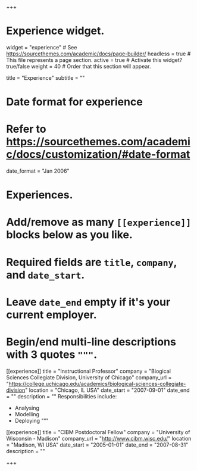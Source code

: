 +++
# Experience widget.
widget = "experience"  # See https://sourcethemes.com/academic/docs/page-builder/
headless = true  # This file represents a page section.
active = true  # Activate this widget? true/false
weight = 40  # Order that this section will appear.

title = "Experience"
subtitle = ""

# Date format for experience
#   Refer to https://sourcethemes.com/academic/docs/customization/#date-format
date_format = "Jan 2006"

# Experiences.
#   Add/remove as many `[[experience]]` blocks below as you like.
#   Required fields are `title`, `company`, and `date_start`.
#   Leave `date_end` empty if it's your current employer.
#   Begin/end multi-line descriptions with 3 quotes `"""`.
[[experience]]
  title = "Instructional Professor"
  company = "Biogical Sciences Collegiate Division, University of Chicago"
  company_url = "https://college.uchicago.edu/academics/biological-sciences-collegiate-division"
  location = "Chicago, IL USA"
  date_start = "2007-09-01"
  date_end = ""
  description = ""
  Responsibilities include:
  
  * Analysing
  * Modelling
  * Deploying
  """

[[experience]]
  title = "CIBM Postdoctoral Fellow"
  company = "University of Wisconsin - Madison"
  company_url = "http://www.cibm.wisc.edu/"
  location = "Madison, WI USA"
  date_start = "2005-01-01"
  date_end = "2007-08-31"
  description = ""

+++
